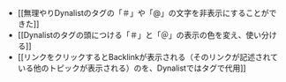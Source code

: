 - [[無理やりDynalistのタグの「＃」や「@」の文字を非表示にすることができた]]
- [[Dynalistのタグの頭につける「＃」と「＠」の表示の色を変え、使い分ける]]
- [[リンクをクリックするとBacklinkが表示される（そのリンクが記述されている他のトピックが表示される）のを、Dynalistではタグで代用]]